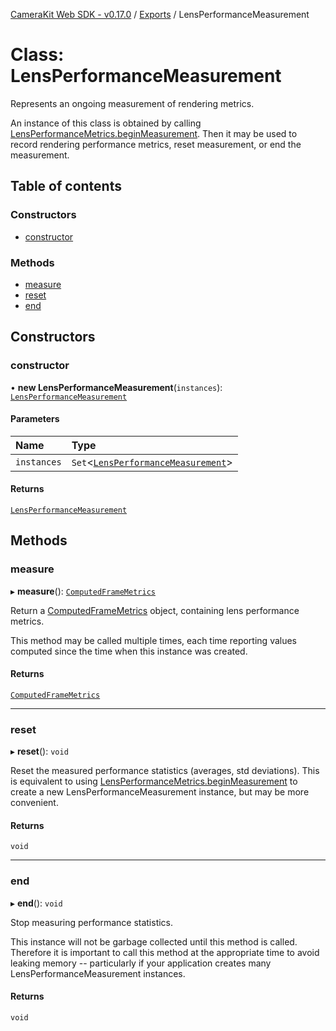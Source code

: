 [CameraKit Web SDK - v0.17.0](../README.md) / [Exports](../modules.md) / LensPerformanceMeasurement

# Class: LensPerformanceMeasurement

Represents an ongoing measurement of rendering metrics.

An instance of this class is obtained by calling [LensPerformanceMetrics.beginMeasurement](LensPerformanceMetrics.md#beginmeasurement). Then it may be
used to record rendering performance metrics, reset measurement, or end the measurement.

## Table of contents

### Constructors

- [constructor](LensPerformanceMeasurement.md#constructor)

### Methods

- [measure](LensPerformanceMeasurement.md#measure)
- [reset](LensPerformanceMeasurement.md#reset)
- [end](LensPerformanceMeasurement.md#end)

## Constructors

### constructor

• **new LensPerformanceMeasurement**(`instances`): [`LensPerformanceMeasurement`](LensPerformanceMeasurement.md)

#### Parameters

| Name | Type |
| :------ | :------ |
| `instances` | `Set`\<[`LensPerformanceMeasurement`](LensPerformanceMeasurement.md)\> |

#### Returns

[`LensPerformanceMeasurement`](LensPerformanceMeasurement.md)

## Methods

### measure

▸ **measure**(): [`ComputedFrameMetrics`](../interfaces/ComputedFrameMetrics.md)

Return a [ComputedFrameMetrics](../interfaces/ComputedFrameMetrics.md) object, containing lens performance metrics.

This method may be called multiple times, each time reporting values computed since the time when this instance
was created.

#### Returns

[`ComputedFrameMetrics`](../interfaces/ComputedFrameMetrics.md)

___

### reset

▸ **reset**(): `void`

Reset the measured performance statistics (averages, std deviations). This is equivalent to using
[LensPerformanceMetrics.beginMeasurement](LensPerformanceMetrics.md#beginmeasurement) to create a new LensPerformanceMeasurement instance, but may be
more convenient.

#### Returns

`void`

___

### end

▸ **end**(): `void`

Stop measuring performance statistics.

This instance will not be garbage collected until this method is called. Therefore it is important to call this
method at the appropriate time to avoid leaking memory -- particularly if your application creates many
LensPerformanceMeasurement instances.

#### Returns

`void`
